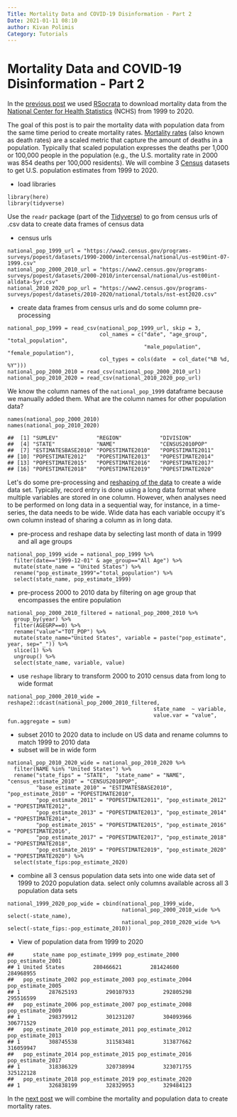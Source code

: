 ```yaml
---
Title: Mortality Data and COVID-19 Disinformation - Part 2
Date: 2021-01-11 08:10
author: Kivan Polimis
Category: Tutorials
---
```


# Mortality Data and COVID-19 Disinformation - Part 2

In the [previous post](http://kivanpolimis.com/mortality-data-and-covid-19-disinformation-part-1.html) we used [RSocrata](https://cran.r-project.org/web/packages/RSocrata/index.html) to download mortality data from the [National Center for Health Statistics](https://www.cdc.gov/nchs/about/50th_anniversary.htm) (NCHS) from 1999 to 2020.

The goal of this post is to pair the mortality data with population data from the same time period to create mortality rates. [Mortality rates](https://en.wikipedia.org/wiki/Mortality_rate) (also known as death rates) are a scaled metric that capture the amount of deaths in a population. Typically that scaled population expresses the deaths per 1,000 or 100,000 people in the population (e.g., the U.S. mortality rate in 2000 was 854 deaths per 100,000 residents). We will combine 3 [Census](https://www.census.gov/about/what.html) datasets to get U.S. population estimates from 1999 to 2020.

* load libraries
``` {.r}
library(here)
library(tidyverse)
```

Use the `readr` package (part of the [Tidyverse](https://www.tidyverse.org/packages/)) to go from census urls of .csv data to create data frames of census data

* census urls
``` {.r}
national_pop_1999_url = "https://www2.census.gov/programs-surveys/popest/datasets/1990-2000/intercensal/national/us-est90int-07-1999.csv"
national_pop_2000_2010_url = "https://www2.census.gov/programs-surveys/popest/datasets/2000-2010/intercensal/national/us-est00int-alldata-5yr.csv"
national_2010_2020_pop_url = "https://www2.census.gov/programs-surveys/popest/datasets/2010-2020/national/totals/nst-est2020.csv"
```

* create data frames from census urls and do some column pre-processing
``` {.r}
national_pop_1999 = read_csv(national_pop_1999_url, skip = 3,
                             col_names = c("date", "age_group", "total_population",
                                           "male_population", "female_population"),
                             col_types = cols(date  = col_date("%B %d, %Y")))
national_pop_2000_2010 = read_csv(national_pop_2000_2010_url)
national_pop_2010_2020 = read_csv(national_2010_2020_pop_url)
```

We know the column names of the `national_pop_1999` dataframe because we manually added them. What are the column names for other population data?
``` {.r}
names(national_pop_2000_2010)
names(national_pop_2010_2020)
```


```
##  [1] "SUMLEV"            "REGION"            "DIVISION"         
##  [4] "STATE"             "NAME"              "CENSUS2010POP"    
##  [7] "ESTIMATESBASE2010" "POPESTIMATE2010"   "POPESTIMATE2011"  
## [10] "POPESTIMATE2012"   "POPESTIMATE2013"   "POPESTIMATE2014"  
## [13] "POPESTIMATE2015"   "POPESTIMATE2016"   "POPESTIMATE2017"  
## [16] "POPESTIMATE2018"   "POPESTIMATE2019"   "POPESTIMATE2020"
```

Let's do some pre-processing and [reshaping of the data](https://www.tutorialspoint.com/r/r_data_reshaping.htm) to create a wide data set. Typically, record entry is done using a long data format where multiple variables are stored in one column. However, when analyses need to be performed on long data in a sequential way, for instance, in a time-series, the data needs to be wide. Wide data has each variable occupy it's own column instead of sharing a column as in long data.

* pre-process and reshape data by selecting last month of data in 1999 and all age groups
``` {.r}
national_pop_1999_wide = national_pop_1999 %>%
  filter(date=="1999-12-01" & age_group=="All Age") %>%
  mutate(state_name = "United States") %>%
  rename("pop_estimate_1999"="total_population") %>%
  select(state_name, pop_estimate_1999)
```

* pre-process 2000 to 2010 data by filtering on age group that encompasses the entire population
``` {.r}
national_pop_2000_2010_filtered = national_pop_2000_2010 %>%
  group_by(year) %>%
  filter(AGEGRP==0) %>%
  rename("value"="TOT_POP") %>%
  mutate(state_name="United States", variable = paste("pop_estimate", year, sep="_")) %>%
  slice(1) %>%
  ungroup() %>%
  select(state_name, variable, value)

```

* use `reshape` library to transform 2000 to 2010 census data from long to wide format
``` {.r}
national_pop_2000_2010_wide = reshape2::dcast(national_pop_2000_2010_filtered,
                                              state_name  ~ variable,
                                              value.var = "value", fun.aggregate = sum)

```

* subset 2010 to 2020 data to include on US data and rename columns to match 1999 to 2010 data
* subset will be in wide form
``` {.r}
national_pop_2010_2020_wide = national_pop_2010_2020 %>%
  filter(NAME %in% "United States") %>%
  rename("state_fips" = "STATE",  "state_name" = "NAME", "census_estimate_2010" = "CENSUS2010POP",
         "base_estimate_2010" = "ESTIMATESBASE2010", "pop_estimate_2010" = "POPESTIMATE2010",
         "pop_estimate_2011" = "POPESTIMATE2011", "pop_estimate_2012" = "POPESTIMATE2012",
         "pop_estimate_2013" = "POPESTIMATE2013", "pop_estimate_2014" = "POPESTIMATE2014",
         "pop_estimate_2015" = "POPESTIMATE2015", "pop_estimate_2016" = "POPESTIMATE2016",
         "pop_estimate_2017" = "POPESTIMATE2017", "pop_estimate_2018" = "POPESTIMATE2018",
         "pop_estimate_2019" = "POPESTIMATE2019", "pop_estimate_2020" = "POPESTIMATE2020") %>%
  select(state_fips:pop_estimate_2020)
```

* combine all 3 census population data sets into one wide data set of 1999 to 2020 population data. select only columns available across all 3 population data sets
``` {.r}
national_1999_2020_pop_wide = cbind(national_pop_1999_wide,
                                    national_pop_2000_2010_wide %>% select(-state_name),
                                    national_pop_2010_2020_wide %>% select(-state_fips:-pop_estimate_2010))
```

* View of population data from 1999 to 2020

```
##      state_name pop_estimate_1999 pop_estimate_2000 pop_estimate_2001
## 1 United States         280466621         281424600         284968955
##   pop_estimate_2002 pop_estimate_2003 pop_estimate_2004 pop_estimate_2005
## 1         287625193         290107933         292805298         295516599
##   pop_estimate_2006 pop_estimate_2007 pop_estimate_2008 pop_estimate_2009
## 1         298379912         301231207         304093966         306771529
##   pop_estimate_2010 pop_estimate_2011 pop_estimate_2012 pop_estimate_2013
## 1         308745538         311583481         313877662         316059947
##   pop_estimate_2014 pop_estimate_2015 pop_estimate_2016 pop_estimate_2017
## 1         318386329         320738994         323071755         325122128
##   pop_estimate_2018 pop_estimate_2019 pop_estimate_2020
## 1         326838199         328329953         329484123
```

In the [next post](http://kivanpolimis.com/mortality-data-and-covid-19-disinformation-part-3.html) we will combine the mortality and population data to create mortality rates.
